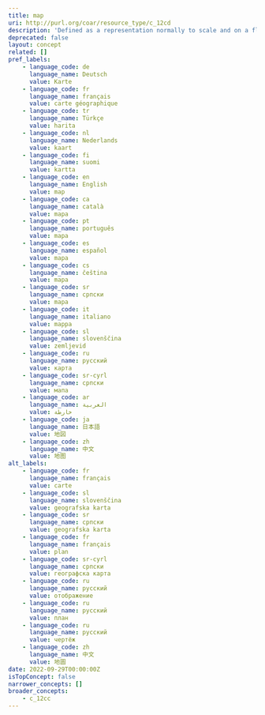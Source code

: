 ```yaml
---
title: map
uri: http://purl.org/coar/resource_type/c_12cd
description: 'Defined as a representation normally to scale and on a flat medium, of a selection of material or abstract features on, or in relation to, the surface of the earth or of another celestial body. [Source: https://www.loc.gov/marc/bibliographic/bd007a.html]'
deprecated: false
layout: concept
related: []
pref_labels:
    - language_code: de
      language_name: Deutsch
      value: Karte
    - language_code: fr
      language_name: français
      value: carte géographique
    - language_code: tr
      language_name: Türkçe
      value: harita
    - language_code: nl
      language_name: Nederlands
      value: kaart
    - language_code: fi
      language_name: suomi
      value: kartta
    - language_code: en
      language_name: English
      value: map
    - language_code: ca
      language_name: català
      value: mapa
    - language_code: pt
      language_name: português
      value: mapa
    - language_code: es
      language_name: español
      value: mapa
    - language_code: cs
      language_name: čeština
      value: mapa
    - language_code: sr
      language_name: српски
      value: mapa
    - language_code: it
      language_name: italiano
      value: mappa
    - language_code: sl
      language_name: slovenščina
      value: zemljevid
    - language_code: ru
      language_name: русский
      value: карта
    - language_code: sr-cyrl
      language_name: српски
      value: мапа
    - language_code: ar
      language_name: العربية
      value: خارطة
    - language_code: ja
      language_name: 日本語
      value: 地図
    - language_code: zh
      language_name: 中文
      value: 地图
alt_labels:
    - language_code: fr
      language_name: français
      value: carte
    - language_code: sl
      language_name: slovenščina
      value: geografska karta
    - language_code: sr
      language_name: српски
      value: geografska karta
    - language_code: fr
      language_name: français
      value: plan
    - language_code: sr-cyrl
      language_name: српски
      value: географска карта
    - language_code: ru
      language_name: русский
      value: отображение
    - language_code: ru
      language_name: русский
      value: план
    - language_code: ru
      language_name: русский
      value: чертёж
    - language_code: zh
      language_name: 中文
      value: 地圖
date: 2022-09-29T00:00:00Z
isTopConcept: false
narrower_concepts: []
broader_concepts:
    - c_12cc
---
```


